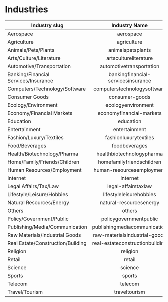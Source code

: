 # Industries

| Industry slug | Industry Name
| ------------- |:-------------:|
| Aerospace |  aerospace |
| Agriculture | agriculture |
| Animals/Pets/Plants |  animalspetsplants |
| Arts/Culture/Literature | artscultureliterature |
| Automotive/Transportation |  automotivetransportation |
| Banking/Financial Services/Insurance |  bankingfinancial-servicesinsurance |
| Computers/Technology/Software | computerstechnologysoftware |
| Consumer Goods |  consumer-goods |
| Ecology/Environment | ecologyenvironment |
| Economy/Financial Markets | economyfinancial-markets |
| Education | education |
| Entertainment |  entertainment |
| Fashion/Luxury/Textiles | fashionluxurytextiles |
| Food/Beverages | foodbeverages |
| Health/Biotechnology/Pharma | healthbiotechnologypharma |
| Home/Family/Friends/Children | homefamilyfriendschildren |
| Human Resources/Employment | human-resourcesemployment |
| Internet |  internet |
| Legal Affairs/Tax/Law | legal-affairstaxlaw |
| Lifestyle/Leisure/Hobbies | lifestyleleisurehobbies |
| Natural Resources/Energy | natural-resourcesenergy |
| Others |  others |
| Policy/Government/Public | policygovernmentpublic |
| Publishing/Media/Communication | publishingmediacommunication |
| Raw Materials/Industrial Goods | raw-materialsindustrial-goods |
| Real Estate/Construction/Building | real-estateconstructionbuilding |
| Religion |  religion |
| Retail |  retail |
| Science |  science |
| Sports |  sports |
| Telecom |  telecom |
| Travel/Tourism | traveltourism |
